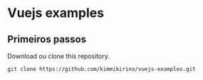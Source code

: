 # Vuejs examples

## Primeiros passos

Download ou clone this repository.

```
git clone https://github.com/kimmikirino/vuejs-examples.git
```
